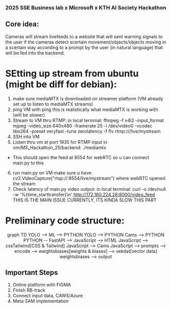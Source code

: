 ### 2025 SSE Business lab x Microsoft x KTH AI Society Hackathon

## Core idea:
Cameras will stream livefeeds to a website that will sent warning signals to the user if the cameras detect scertain movement/objects/objects moving in a scertain way according to a prompt by the user (in natural language) that will be fed into the backend.

# SEtting up stream from ubuntu (might be diff for debian):
1. make sure mediaMTX is downloaded on streamer platform (VM already set up to listen to mediaMTX streams)
2. ping VM with ping <vm-public-ip> this is realistically what mediaMTX is working with (will be slower)
3. Stream to VM thru RTMP:
in local terminal:
ffmpeg -f v4l2 -input_format mjpeg -video_size 640x480 -framerate 25 -i /dev/video0   -vcodec libx264 -preset veryfast -tune zerolatency -f flv rtmp://<vm-public-ip>/live/mystream
4. SSH into VM
5. Listen thru vm at port 1935 for RTMP input
in vm/MS_Hackathon_25/backend:
./mediamtx
- This should open the feed at 8554 for webRTC so u can connect main.py to this
6. run main.py on VM make sure u have: cv2.VideoCapture("rtsp://<vm-public-ip>:8554/live/mystream") where webRTC opened the stream
7. Check latency of main.py video output:
in local terminal: 
curl -o /dev/null -w '%{time_starttransfer}\n' http://172.160.224.28:8000/video_feed
THIS IS THE MAIN ISSUE CURRENTLY, ITS KINDA SLOW THIS PART

# Preliminary code structure:

<div align="center">
  <div class="mermaid">
    graph TD
      YOLO --> ML --> PYTHON
      YOLO --> PYTHON
      Cams --> PYTHON
      PYTHON -- FastAPI --> JavaScript --> HTML
      JavaScript --> cssTailwind[CSS & Tailwind]
      JavaScript --> Cams
      JavaScript --> prompts --> encode --> weightsbiases[weights & biases] --> vekdat[vector data]
      weightsbiases --> output

  </div>
</div>

## Important Steps

1. Online platform with FIGMA
2. Finish RB-track
3. Connect input data, CAWS/Azure
4. Meta SAM implementation

